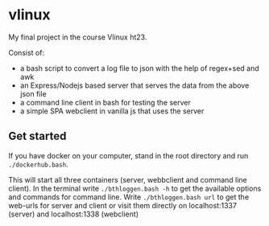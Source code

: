 # vlinux
My final project in the course Vlinux ht23.

Consist of:
  - a bash script to convert a log file to json with the help of regex+sed and awk
  - an Express/Nodejs based server that serves the data from the above json file
  - a command line client in bash for testing the server
  - a simple SPA webclient in vanilla js that uses the server

## Get started

If you have docker on your computer, stand in the root directory and run ```./dockerhub.bash```.

This will start all three containers (server, webbclient and command line client).
In the terminal write ```./bthloggen.bash -h``` to get the available options and commands for command line.
Write ```./bthloggen.bash url``` to get the web-urls for server and client or visit them directly on localhost:1337 (server) and localhost:1338 (webclient)
